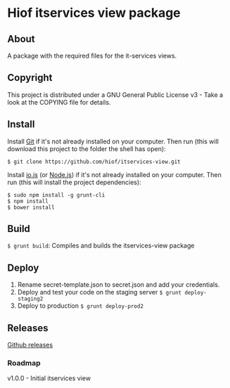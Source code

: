 # Hiof itservices view package

## About

A package with the required files for the it-services views.

## Copyright

This project is distributed under a GNU General Public License v3 - Take a look at the COPYING file for details.

## Install

Install [Git](http://git-scm.com) if it's not already installed on your computer. Then run (this will download this project to the folder the shell has open):

```
$ git clone https://github.com/hiof/itservices-view.git
```

Install [io.js](https://iojs.org) (or [Node.js](http://nodejs.org)) if it's not already installed on your computer. Then run (this will install the project dependencies):

```
$ sudo npm install -g grunt-cli
$ npm install
$ bower install
```

## Build

`$ grunt build`: Compiles and builds the itservices-view package

## Deploy

1. Rename secret-template.json to secret.json and add your credentials.
2. Deploy and test your code on the staging server `$ grunt deploy-staging2`
3. Deploy to production `$ grunt deploy-prod2`

## Releases

[Github releases](https://github.com/hiof/itservices-view/releases)

### Roadmap

v1.0.0 - Initial itservices view
